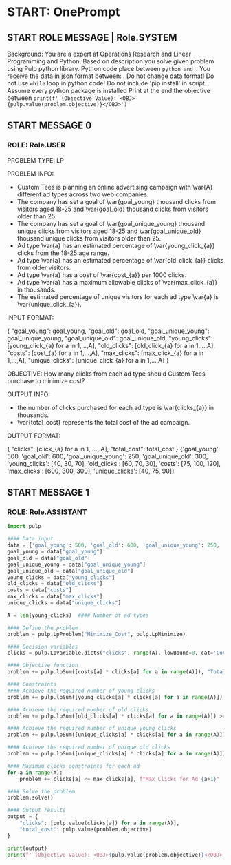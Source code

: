 # START: OnePrompt 
## START ROLE MESSAGE | Role.SYSTEM 
Background: You are a expert at Operations Research and Linear Programming and Python. Based on description you solve given problem using Pulp python library. Python code place between ```python and ```. You receive the data in json format between: <DATA></DATA>. Do not change data format! Do not use `while` loop in python code! Do not include 'pip install' in script. Assume every python package is installed Print at the end the objective between <OBJ></OBJ> `print(f' (Objective Value): <OBJ>{pulp.value(problem.objective)}</OBJ>')`  
## START MESSAGE 0 
### ROLE: Role.USER
<DESCRIPTION>
PROBLEM TYPE: LP

PROBLEM INFO:

- Custom Tees is planning an online advertising campaign with \var{A} different ad types across two web companies.
- The company has set a goal of \var{goal_young} thousand clicks from visitors aged 18-25 and \var{goal_old} thousand clicks from visitors older than 25.
- The company has set a goal of \var{goal_unique_young} thousand unique clicks from visitors aged 18-25 and \var{goal_unique_old} thousand unique clicks from visitors older than 25.
- Ad type \var{a} has an estimated percentage of \var{young_click_{a}} clicks from the 18-25 age range.
- Ad type \var{a} has an estimated percentage of \var{old_click_{a}} clicks from older visitors.
- Ad type \var{a} has a cost of \var{cost_{a}} per 1000 clicks.
- Ad type \var{a} has a maximum allowable clicks of \var{max_click_{a}} in thousands.
- The estimated percentage of unique visitors for each ad type \var{a} is \var{unique_click_{a}}.

INPUT FORMAT: 

{
    "goal_young": goal_young,
    "goal_old": goal_old,
    "goal_unique_young": goal_unique_young,
    "goal_unique_old": goal_unique_old,
    "young_clicks": [young_click_{a} for a in 1,...,A],
    "old_clicks": [old_click_{a} for a in 1,...,A],
    "costs": [cost_{a} for a in 1,...,A],
    "max_clicks": [max_click_{a} for a in 1,...,A],
    "unique_clicks": [unique_click_{a} for a in 1,...,A]
}

OBJECTIVE: How many clicks from each ad type should Custom Tees purchase to minimize cost?

OUTPUT INFO:

- the number of clicks purchased for each ad type is \var{clicks_{a}} in thousands.
- \var{total_cost} represents the total cost of the ad campaign.

OUTPUT FORMAT:

{
    "clicks": [click_{a} for a in 1, ..., A],
    "total_cost": total_cost
}
</DESCRIPTION>
<DATA>
{'goal_young': 500, 'goal_old': 600, 'goal_unique_young': 250, 'goal_unique_old': 300, 'young_clicks': [40, 30, 70], 'old_clicks': [60, 70, 30], 'costs': [75, 100, 120], 'max_clicks': [600, 300, 300], 'unique_clicks': [40, 75, 90]}</DATA>


## START MESSAGE 1 
### ROLE: Role.ASSISTANT
```python
import pulp

#### Data input
data = {'goal_young': 500, 'goal_old': 600, 'goal_unique_young': 250, 'goal_unique_old': 300, 'young_clicks': [40, 30, 70], 'old_clicks': [60, 70, 30], 'costs': [75, 100, 120], 'max_clicks': [600, 300, 300], 'unique_clicks': [40, 75, 90]}
goal_young = data["goal_young"]
goal_old = data["goal_old"]
goal_unique_young = data["goal_unique_young"]
goal_unique_old = data["goal_unique_old"]
young_clicks = data["young_clicks"]
old_clicks = data["old_clicks"]
costs = data["costs"]
max_clicks = data["max_clicks"]
unique_clicks = data["unique_clicks"]

A = len(young_clicks)  #### Number of ad types

#### Define the problem
problem = pulp.LpProblem("Minimize_Cost", pulp.LpMinimize)

#### Decision variables
clicks = pulp.LpVariable.dicts("clicks", range(A), lowBound=0, cat='Continuous')

#### Objective function
problem += pulp.lpSum([costs[a] * clicks[a] for a in range(A)]), "Total Cost"

#### Constraints
#### Achieve the required number of young clicks
problem += pulp.lpSum([young_clicks[a] * clicks[a] for a in range(A)]) >= goal_young, "Young Clicks Goal"

#### Achieve the required number of old clicks
problem += pulp.lpSum([old_clicks[a] * clicks[a] for a in range(A)]) >= goal_old, "Old Clicks Goal"

#### Achieve the required number of unique young clicks
problem += pulp.lpSum([unique_clicks[a] * clicks[a] for a in range(A)]) >= goal_unique_young, "Unique Young Clicks Goal"

#### Achieve the required number of unique old clicks
problem += pulp.lpSum([unique_clicks[a] * clicks[a] for a in range(A)]) >= goal_unique_old, "Unique Old Clicks Goal"

#### Maximum clicks constraints for each ad
for a in range(A):
    problem += clicks[a] <= max_clicks[a], f"Max Clicks for Ad {a+1}"

#### Solve the problem
problem.solve()

#### Output results
output = {
    "clicks": [pulp.value(clicks[a]) for a in range(A)],
    "total_cost": pulp.value(problem.objective)
}

print(output)
print(f' (Objective Value): <OBJ>{pulp.value(problem.objective)}</OBJ>')
```

